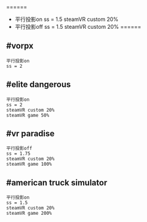 ======
* 平行投影on
	ss = 1.5
	steamVR custom 20%
* 平行投影off
	ss = 1.5
	steamVR custom 20%
======

#vorpx
---
	平行投影on
	ss = 2

#elite dangerous
---
	平行投影on
	ss = 2
	steamVR custom 20%
	steamVR game 50%

#vr paradise
---
	平行投影off
	ss = 1.75
	steamVR custom 20%
	steamVR game 100%

#american truck simulator
---
	平行投影on
	ss = 1.5
	steamVR custom 20%
	steamVR game 200%